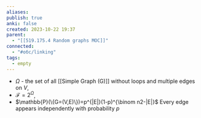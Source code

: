 ```yaml
---
aliases: 
publish: true
anki: false
created: 2023-10-22 19:37
parent:
  - "[[519.175.4 Random graphs MOC]]"
connected:
  - "#обс/linking"
tags:
  - empty
---
```

- $\Omega$ - the set of all [[Simple Graph (G)]] without loops and multiple edges on $V$, 
- $\mathcal{F}=2^\Omega$,
- $\mathbb{P}(\{G=(V,E)\})=p^{|E|}(1-p)^{\binom n2-|E|}$
 Every edge appears independently with probability $p$





